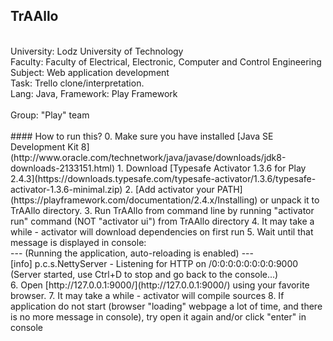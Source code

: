 ## TrAAllo
<br />
University: Lodz University of Technology<br />
Faculty: Faculty of Electrical, Electronic, Computer and Control Engineering<br />
Subject: Web application development<br />
Task: Trello clone/interpretation.<br />
Lang: Java, Framework: Play Framework<br />
<br />
Group: "Play" team<br />
<br />
#### How to run this?
0. Make sure you have installed  [Java SE Development Kit 8](http://www.oracle.com/technetwork/java/javase/downloads/jdk8-downloads-2133151.html)
1. Download [Typesafe Activator 1.3.6 for Play 2.4.3](https://downloads.typesafe.com/typesafe-activator/1.3.6/typesafe-activator-1.3.6-minimal.zip)
2. [Add activator your PATH](https://playframework.com/documentation/2.4.x/Installing) or unpack it to TrAAllo directory.
3. Run TrAAllo from command line by running "activator run" command (NOT "activator ui") from TrAAllo directory
4. It may take a while - activator will download dependencies on first run
5. Wait until that message is displayed in console:<br/>
--- (Running the application, auto-reloading is enabled) ---<br/>
[info] p.c.s.NettyServer - Listening for HTTP on /0:0:0:0:0:0:0:0:9000<br/>
(Server started, use Ctrl+D to stop and go back to the console...)<br/>
6. Open [http://127.0.0.1:9000/](http://127.0.0.1:9000/) using your favorite browser.
7.  It may take a while - activator will compile sources 
8.  If application do not start (browser "loading" webpage a lot of time, and there is no more message in console), try open it again and/or click "enter" in console
